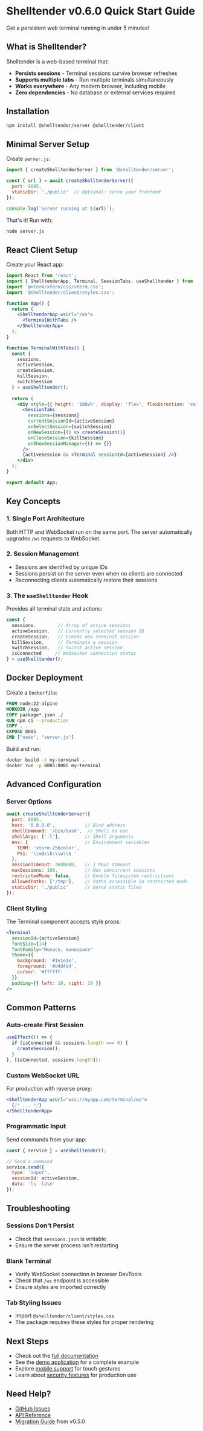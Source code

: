 # Shelltender v0.6.0 Quick Start Guide

Get a persistent web terminal running in under 5 minutes!

## What is Shelltender?

Shelltender is a web-based terminal that:
- **Persists sessions** - Terminal sessions survive browser refreshes
- **Supports multiple tabs** - Run multiple terminals simultaneously  
- **Works everywhere** - Any modern browser, including mobile
- **Zero dependencies** - No database or external services required

## Installation

```bash
npm install @shelltender/server @shelltender/client
```

## Minimal Server Setup

Create `server.js`:

```javascript
import { createShelltenderServer } from '@shelltender/server';

const { url } = await createShelltenderServer({ 
  port: 8085,
  staticDir: './public'  // Optional: serve your frontend
});

console.log(`Server running at ${url}`);
```

That's it! Run with:
```bash
node server.js
```

## React Client Setup

Create your React app:

```jsx
import React from 'react';
import { ShelltenderApp, Terminal, SessionTabs, useShelltender } from '@shelltender/client';
import '@xterm/xterm/css/xterm.css';
import '@shelltender/client/styles.css';

function App() {
  return (
    <ShelltenderApp wsUrl="/ws">
      <TerminalWithTabs />
    </ShelltenderApp>
  );
}

function TerminalWithTabs() {
  const { 
    sessions, 
    activeSession, 
    createSession, 
    killSession, 
    switchSession 
  } = useShelltender();
  
  return (
    <div style={{ height: '100vh', display: 'flex', flexDirection: 'column' }}>
      <SessionTabs
        sessions={sessions}
        currentSessionId={activeSession}
        onSelectSession={switchSession}
        onNewSession={() => createSession()}
        onCloseSession={killSession}
        onShowSessionManager={() => {}}
      />
      {activeSession && <Terminal sessionId={activeSession} />}
    </div>
  );
}

export default App;
```

## Key Concepts

### 1. Single Port Architecture
Both HTTP and WebSocket run on the same port. The server automatically upgrades `/ws` requests to WebSocket.

### 2. Session Management
- Sessions are identified by unique IDs
- Sessions persist on the server even when no clients are connected
- Reconnecting clients automatically restore their sessions

### 3. The `useShelltender` Hook
Provides all terminal state and actions:
```javascript
const {
  sessions,        // Array of active sessions
  activeSession,   // Currently selected session ID
  createSession,   // Create new terminal session
  killSession,     // Terminate a session
  switchSession,   // Switch active session
  isConnected     // WebSocket connection status
} = useShelltender();
```

## Docker Deployment

Create a `Dockerfile`:

```dockerfile
FROM node:22-alpine
WORKDIR /app
COPY package*.json ./
RUN npm ci --production
COPY . .
EXPOSE 8085
CMD ["node", "server.js"]
```

Build and run:
```bash
docker build -t my-terminal .
docker run -p 8085:8085 my-terminal
```

## Advanced Configuration

### Server Options

```javascript
await createShelltenderServer({
  port: 8085,
  host: '0.0.0.0',           // Bind address
  shellCommand: '/bin/bash',  // Shell to use
  shellArgs: ['-l'],         // Shell arguments  
  env: {                     // Environment variables
    TERM: 'xterm-256color',
    PS1: '\\u@\\h:\\w\\$ '
  },
  sessionTimeout: 3600000,   // 1 hour timeout
  maxSessions: 100,          // Max concurrent sessions
  restrictedMode: false,     // Enable filesystem restrictions
  allowedPaths: ['/tmp'],    // Paths accessible in restricted mode
  staticDir: './public'      // Serve static files
});
```

### Client Styling

The Terminal component accepts style props:

```jsx
<Terminal
  sessionId={activeSession}
  fontSize={14}
  fontFamily="Monaco, monospace"
  theme={{
    background: '#1e1e1e',
    foreground: '#d4d4d4',
    cursor: '#ffffff'
  }}
  padding={{ left: 10, right: 10 }}
/>
```

## Common Patterns

### Auto-create First Session

```jsx
useEffect(() => {
  if (isConnected && sessions.length === 0) {
    createSession();
  }
}, [isConnected, sessions.length]);
```

### Custom WebSocket URL

For production with reverse proxy:

```jsx
<ShelltenderApp wsUrl="wss://myapp.com/terminal/ws">
  {/* ... */}
</ShelltenderApp>
```

### Programmatic Input

Send commands from your app:

```javascript
const { service } = useShelltender();

// Send a command
service.send({
  type: 'input',
  sessionId: activeSession,
  data: 'ls -la\n'
});
```

## Troubleshooting

### Sessions Don't Persist
- Check that `sessions.json` is writable
- Ensure the server process isn't restarting

### Blank Terminal
- Verify WebSocket connection in browser DevTools
- Check that `/ws` endpoint is accessible
- Ensure styles are imported correctly

### Tab Styling Issues
- Import `@shelltender/client/styles.css`
- The package requires these styles for proper rendering

## Next Steps

- Check out the [full documentation](https://github.com/jeffh/shelltender)
- See the [demo application](../minimal-demo/) for a complete example
- Explore [mobile support](./MOBILE.md) for touch gestures
- Learn about [security features](./SECURITY.md) for production use

## Need Help?

- [GitHub Issues](https://github.com/jeffh/shelltender/issues)
- [API Reference](./API.md)
- [Migration Guide](./MIGRATION.md) from v0.5.0